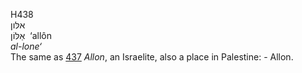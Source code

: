<body>
  <p>H438<br>  אלּון  <br> אַלּוֹן  ‎  ‘allôn  <br><i>al-lone‘ </i><br>The same as <a href="h0437.htm">437</a>  <i>Allon</i>, an Israelite, also a place in Palestine: - Allon.<br></p>
 </body>
